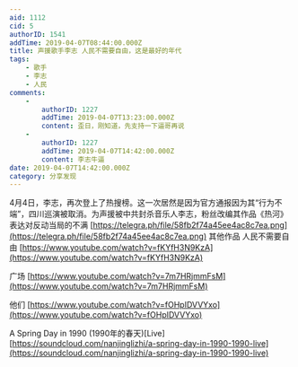 ```yaml
---
aid: 1112
cid: 5
authorID: 1541
addTime: 2019-04-07T08:44:00.000Z
title: 声援歌手李志 人民不需要自由，这是最好的年代
tags:
    - 歌手
    - 李志
    - 人民
comments:
    -
        authorID: 1227
        addTime: 2019-04-07T13:23:00.000Z
        content: 歪日，刚知道，先支持一下逼哥再说
    -
        authorID: 1227
        addTime: 2019-04-07T14:42:00.000Z
        content: 李志牛逼
date: 2019-04-07T14:42:00.000Z
category: 分享发现
---
```


4月4日，李志，再次登上了热搜榜。这一次居然是因为官方通报因为其“行为不端”，四川巡演被取消。为声援被中共封杀音乐人李志，粉丝改编其作品《热河》表达对反动当局的不满 [https://telegra.ph/file/58fb2f74a45ee4ac8c7ea.png](https://telegra.ph/file/58fb2f74a45ee4ac8c7ea.png) 其他作品 人民不需要自由 [https://www.youtube.com/watch?v=fKYfH3N9KzA](https://www.youtube.com/watch?v=fKYfH3N9KzA)

广场 [https://www.youtube.com/watch?v=7m7HRjmmFsM](https://www.youtube.com/watch?v=7m7HRjmmFsM)

他们 [https://www.youtube.com/watch?v=fOHpIDVVYxo](https://www.youtube.com/watch?v=fOHpIDVVYxo)

A Spring Day in 1990 (1990年的春天)\[Live\] [https://soundcloud.com/nanjinglizhi/a-spring-day-in-1990-1990-live](https://soundcloud.com/nanjinglizhi/a-spring-day-in-1990-1990-live)

